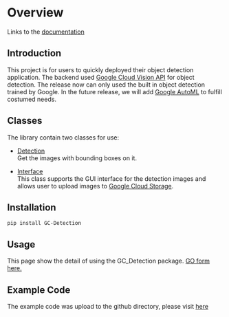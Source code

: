 # Overview

Links to the [documentation](https://justin900429.github.io/object_detection/)

## Introduction
This project is for users to quickly deployed their object detection application. The backend used [Google Cloud Vision API](https://cloud.google.com/vision/) for object detection. The release now can only used the built in object detection trained by Google. In the future release, we will add [Google AutoML](https://cloud.google.com/automl) to fulfill costumed needs.

## Classes
The library contain two classes for use:  

* [Detection](/Detection)  
    Get the images with bounding boxes on it.
      
* [Interface](/Interface)  
    This class supports the GUI interface for the detection images and allows user to upload images to [Google Cloud Storage](https://cloud.google.com/storage/).

## Installation
```commandline
pip install GC-Detection
```

## Usage
This page show the detail of using the GC_Detection package. [GO form here.](/Usage)

## Example Code
The example code was upload to the github directory, please visit [here](https://github.com/Justin900429/object_detection/tree/main/example)


